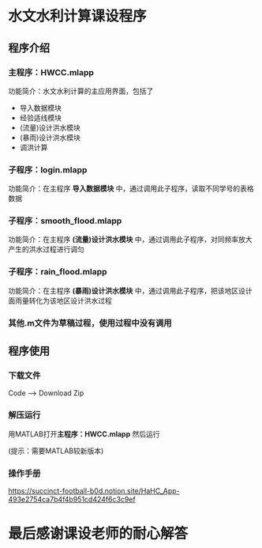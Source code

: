 # 水文水利计算课设程序
## 程序介绍
### 主程序：HWCC.mlapp
功能简介：水文水利计算的主应用界面，包括了
- 导入数据模块 
- 经验适线模块
- (流量)设计洪水模块
- (暴雨)设计洪水模块 
- 调洪计算
### 子程序：login.mlapp
功能简介：在主程序 **导入数据模块** 中，通过调用此子程序，读取不同学号的表格数据
### 子程序：smooth_flood.mlapp
功能简介：在主程序 **(流量)设计洪水模块** 中，通过调用此子程序，对同频率放大产生的洪水过程进行调匀
### 子程序：rain_flood.mlapp
功能简介：在主程序 **(暴雨)设计洪水模块** 中，通过调用此子程序，把该地区设计面雨量转化为该地区设计洪水过程
### 其他.m文件为草稿过程，使用过程中没有调用

## 程序使用
### 下载文件
Code -->  Download Zip
### 解压运行
用MATLAB打开**主程序：HWCC.mlapp** 然后运行

(提示：需要MATLAB较新版本)
### 操作手册
https://succinct-football-b0d.notion.site/HaHC_App-493e2754ca7b4f4b951cd424f6c3c9ef

# 最后感谢课设老师的耐心解答
